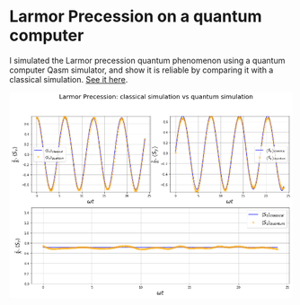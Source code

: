 # Larmor Precession on a quantum computer
I simulated the Larmor precession quantum phenomenon using a quantum computer Qasm simulator, and show it is reliable by comparing it with a classical simulation. [See it here](https://github.com/walid-mk/Larmor.Precession.on.quantum.computer/blob/master/Larmor.Precession/larmor.precession.on.qubit.ipynb).

![image](Larmor.Precession/LP_CvsQ.png)
